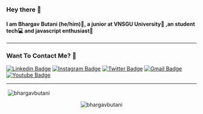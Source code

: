
### Hey there 👋

#### I am Bhargav Butani (he/him)👦, a junior at VNSGU University🏫 ,an student tech💻 and javascript enthusiast💝

---

### Want To Contact Me? 📱

[![Linkedin Badge](https://img.shields.io/badge/-bhargav_butani-blue?style=plastic&logo=Linkedin&logoColor=white&link=https://www.linkedin.com/in/bhargav-butani/)](https://www.linkedin.com/in/bhargav-butani/)
[![Instagram Badge](https://img.shields.io/badge/-_bhargavb-purple?style=plastic&logo=instagram&logoColor=white&link=https://www.instagram.com/_bhargavb/)](https://www.instagram.com/_bhargavb/)
[![Twitter Badge](https://img.shields.io/badge/-sinu_butani-blue?style=plastic&logo=Twitter&logoColor=white&link=https://twitter.com/sinu_butani/)](https://twitter.com/sinu_butani/)
[![Gmail Badge](https://img.shields.io/badge/sinubutani@gmail.com-white?style=plastic&logo=Gmail&logoColor=&link=mailto:sinubutani@gmail.com)](mailto:sinubutani@gmail.com)
[![Youtube Badge](https://img.shields.io/badge/-themovieschamber-black?style=plastic&logo=youtube&logoColor=white&link=https://www.youtube.com/channel/UCvMl43WgI91YCqW6DXT_zpg)](https://www.youtube.com/channel/UCvMl43WgI91YCqW6DXT_zpg)


---

<p>&nbsp;<img align="center" src="https://github-readme-stats.vercel.app/api?username=BhargavButani&show_icons=true&theme=dark" alt="bhargavbutani" /></p>

<p align="center"><img align="center" src="https://github-readme-stats.vercel.app/api/top-langs?username=BhargavButani&show_icons=true&theme=dark" alt="bhargavbutani" /></p>
